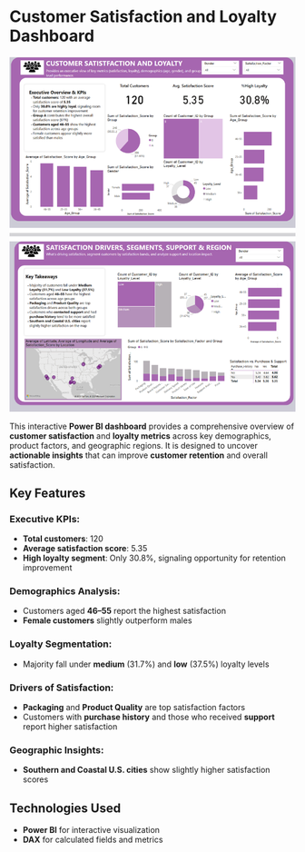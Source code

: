 # Customer Satisfaction and Loyalty Dashboard
<p align="center">
  <img src="./Customer%20Satisfaction%20and%20Loyalty%20Dashboard.png" width="700"/>
</p>

This interactive **Power BI dashboard** provides a comprehensive overview of **customer satisfaction** and **loyalty metrics** across key demographics, product factors, and geographic regions. It is designed to uncover **actionable insights** that can improve **customer retention** and overall satisfaction.

## Key Features

### Executive KPIs:
- **Total customers**: 120  
- **Average satisfaction score**: 5.35  
- **High loyalty segment**: Only 30.8%, signaling opportunity for retention improvement

### Demographics Analysis:
- Customers aged **46–55** report the highest satisfaction  
- **Female customers** slightly outperform males

### Loyalty Segmentation:
- Majority fall under **medium** (31.7%) and **low** (37.5%) loyalty levels

### Drivers of Satisfaction:
- **Packaging** and **Product Quality** are top satisfaction factors  
- Customers with **purchase history** and those who received **support** report higher satisfaction

### Geographic Insights:
- **Southern and Coastal U.S. cities** show slightly higher satisfaction scores

## Technologies Used
- **Power BI** for interactive visualization  
- **DAX** for calculated fields and metrics
